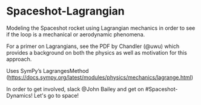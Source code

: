 # Spaceshot-Lagrangian
Modeling the Spaceshot rocket using Lagrangian mechanics in order to see if the loop is a mechanical or aerodynamic phenomena.

For a primer on Lagrangians, see the PDF by Chandler (@uwu) which provides a background on both the physics as well as motivation for this approach.

Uses SymPy’s LagrangesMethod (https://docs.sympy.org/latest/modules/physics/mechanics/lagrange.html)

In order to get involved, slack @John Bailey and get on #Spaceshot-Dynamics! Let's go to space!
